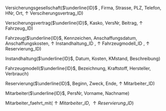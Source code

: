 Versicherungsgesellschaft($\underline{ID}$ , Firma, Strasse, PLZ, Telefon, HNr, Ort, $\uparrow$ Versciherungsvertrag_ID)

Versciherungsvertrag($\underline{ID}$, Kasko, VersNr, Beitrag, $\uparrow$ Fahrzeug_ID)

Fahrzeug($\underline{ID}$, Kennzeichen, Anschaffungsdatum, Anschaffungskosten, $\uparrow$ Instandhaltung_ID , $\uparrow$ Fahrzeugmodell_ID , $\uparrow$ Reservierung\_ID)

Instandhaltung($\underline{ID}$, Datum, Kosten, KMstand, Beschreibung)

Fahrzeugmodell($\underline{ID}$, Bezeichnung, Kraftstoff, Hersteller, Verbrauch)

Reservierung($\underline{ID}$, Beginn, Zweck, Ende, $\uparrow$ Mitarbeiter_ID)

Mitarbeiter($\underline{ID}$, PersNr, Vorname, Nachname)

Mitarbeiter_faehrt_mit($\uparrow Mitarbeiter\_ID$, $\uparrow Reservierung\_ID$)